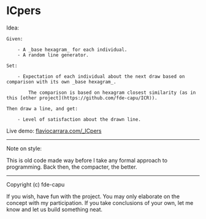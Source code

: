 ICpers
===

Idea:

	Given:

		- A _base hexagram_ for each individual.
		- A random line generator.

	Set:

		- Expectation of each individual about the next draw based on comparison with its own _base hexagram_.

			The comparison is based on hexagram closest similarity (as in this [other project](https://github.com/fde-capu/ICR)).

	Then draw a line, and get:

		- Level of satisfaction about the drawn line.

Live demo: [flaviocarrara.com/_ICpers](http://flaviocarrara.com/_ICpers)

---

Note on style:

This is old code made way before I take any formal approach to programming. Back then, the compacter, the better.

---

Copyright (c) fde-capu

If you wish, have fun with the project. You may only elaborate on the concept with my participation. If you take conclusions of your own, let me know and let us build something neat.
